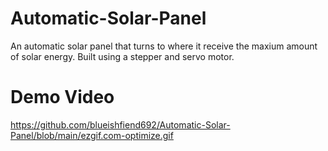# Automatic-Solar-Panel
An automatic solar panel that turns to where it receive the maxium amount of solar energy. Built using a stepper and servo motor. 

# Demo Video
https://github.com/blueishfiend692/Automatic-Solar-Panel/blob/main/ezgif.com-optimize.gif
